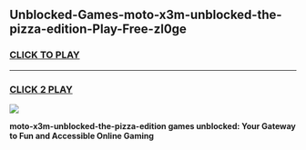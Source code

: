 
## Unblocked-Games-moto-x3m-unblocked-the-pizza-edition-Play-Free-zl0ge
<h3>
<a href="https://premium76.site?title=moto-x3m-unblocked-the-pizza-edition&ref=21A">CLICK TO PLAY</a></h3>
<hr>

<h3>
<a href="https://premium76.site?title=moto-x3m-unblocked-the-pizza-edition&ref=21A">CLICK 2 PLAY</a>
  
</h3>

<a href="https://premium76.site?title=moto-x3m-unblocked-the-pizza-edition&ref=21A"><img src="https://clearcache.store/games.png"></a>


**moto-x3m-unblocked-the-pizza-edition games unblocked: Your Gateway to Fun and Accessible Online Gaming**
